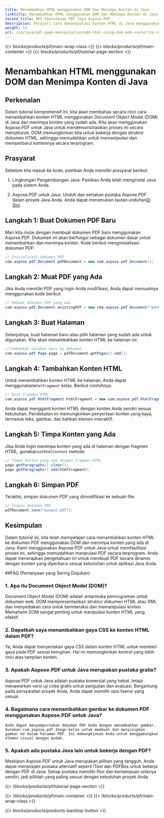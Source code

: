 ```yaml
---
title: Menambahkan HTML menggunakan DOM dan Menimpa Konten di Java
linktitle: Menambahkan HTML menggunakan DOM dan Menimpa Konten di Java
second_title: API Pemrosesan PDF Java Aspose.PDF
description: Pelajari cara memanipulasi konten HTML di Java menggunakan DOM (Document Object Model) dan menimpa konten yang sudah ada. Ikuti panduan langkah demi langkah ini dengan contoh kode sumber menggunakan Aspose.PDF untuk Java.
weight: 13
url: /id/java/pdf-page-manipulation/add-html-using-dom-and-overwrite-content-in-java/
---
```


{{< blocks/products/pf/main-wrap-class >}}
{{< blocks/products/pf/main-container >}}
{{< blocks/products/pf/tutorial-page-section >}}

# Menambahkan HTML menggunakan DOM dan Menimpa Konten di Java


## Perkenalan

Dalam tutorial komprehensif ini, kita akan membahas secara rinci cara menambahkan konten HTML menggunakan Document Object Model (DOM) di Java dan menimpa konten yang sudah ada. Kita akan menggunakan Aspose.PDF untuk Java untuk mendemonstrasikan proses ini secara menyeluruh. DOM memungkinkan kita untuk bekerja dengan struktur dokumen HTML, sehingga memudahkan untuk memanipulasi dan memperbarui kontennya secara terprogram.

## Prasyarat

Sebelum kita masuk ke kode, pastikan Anda memiliki prasyarat berikut:

1. Lingkungan Pengembangan Java: Pastikan Anda telah menginstal Java pada sistem Anda.

2.  Aspose.PDF untuk Java: Unduh dan sertakan pustaka Aspose.PDF dalam proyek Java Anda. Anda dapat menemukan tautan unduhan[Di Sini](https://releases.aspose.com/pdf/java/).

## Langkah 1: Buat Dokumen PDF Baru

Mari kita mulai dengan membuat dokumen PDF baru menggunakan Aspose.PDF. Dokumen ini akan berfungsi sebagai dokumen dasar untuk menambahkan dan menimpa konten. Kode berikut menginisialisasi dokumen PDF:

```java
// Inisialisasi dokumen PDF
com.aspose.pdf.Document pdfDocument = new com.aspose.pdf.Document();
```

## Langkah 2: Muat PDF yang Ada

Jika Anda memiliki PDF yang ingin Anda modifikasi, Anda dapat memuatnya menggunakan kode berikut:

```java
// Memuat dokumen PDF yang ada
com.aspose.pdf.Document existingPdf = new com.aspose.pdf.Document("path/to/existing.pdf");
```

## Langkah 3: Buat Halaman

Selanjutnya, buat halaman baru atau pilih halaman yang sudah ada untuk digunakan. Kita akan menambahkan konten HTML ke halaman ini:

```java
//Tambahkan halaman baru ke dokumen
com.aspose.pdf.Page page = pdfDocument.getPages().add();
```

## Langkah 4: Tambahkan Konten HTML

 Untuk menambahkan konten HTML ke halaman, Anda dapat menggunakan`HtmlFragment` kelas. Berikut contohnya:

```java
// Buat fragmen HTML
com.aspose.pdf.HtmlFragment htmlFragment = new com.aspose.pdf.HtmlFragment("<h1>Hello, World!</h1>");
```

Anda dapat mengganti konten HTML dengan konten Anda sendiri sesuai kebutuhan. Pendekatan ini memungkinkan penyertaan konten yang kaya, termasuk teks, gambar, dan bahkan elemen interaktif.

## Langkah 5: Timpa Konten yang Ada

 Jika Anda ingin menimpa konten yang ada di halaman dengan fragmen HTML, gunakan`setHtmlContent` metode:

```java
// Timpa konten yang ada dengan fragmen HTML
page.getParagraphs().clear();
page.getParagraphs().add(htmlFragment);
```

## Langkah 6: Simpan PDF

Terakhir, simpan dokumen PDF yang dimodifikasi ke sebuah file:

```java
// Simpan dokumen PDF
pdfDocument.save("output.pdf");
```

## Kesimpulan

Dalam tutorial ini, kita telah mempelajari cara menambahkan konten HTML ke dokumen PDF menggunakan DOM dan menimpa konten yang ada di Java. Kami menggunakan Aspose.PDF untuk Java untuk memfasilitasi proses ini, sehingga memudahkan manipulasi PDF secara terprogram. Anda dapat menerapkan pengetahuan ini untuk membuat PDF secara dinamis dengan konten yang diperbarui sesuai kebutuhan untuk aplikasi Java Anda.

##FAQ (Pertanyaan yang Sering Diajukan)

### 1. Apa itu Document Object Model (DOM)?
   Document Object Model (DOM) adalah antarmuka pemrograman untuk dokumen web. DOM merepresentasikan struktur dokumen HTML atau XML dan menyediakan cara untuk berinteraksi dan memanipulasi konten. Memahami DOM sangat penting untuk manipulasi konten HTML yang efektif.

### 2. Dapatkah saya menambahkan gaya CSS ke konten HTML dalam PDF?
   Ya, Anda dapat menyertakan gaya CSS dalam konten HTML untuk memberi gaya pada PDF sesuai keinginan. Hal ini memungkinkan kontrol yang lebih rinci atas tampilan konten.

### 3. Apakah Aspose.PDF untuk Java merupakan pustaka gratis?
   Aspose.PDF untuk Java adalah pustaka komersial yang hebat, tetapi menawarkan versi uji coba gratis untuk pengujian dan evaluasi. Bergantung pada persyaratan proyek Anda, Anda dapat memilih opsi lisensi yang sesuai.

### 4. Bagaimana cara menambahkan gambar ke dokumen PDF menggunakan Aspose.PDF untuk Java?
    Anda dapat menyempurnakan dokumen PDF Anda dengan menambahkan gambar. Gunakan`com.aspose.pdf.Image`kelas untuk membuat dan menyisipkan gambar ke dalam halaman PDF. Ini memungkinkan Anda untuk menggabungkan elemen visual dengan mudah.

### 5. Apakah ada pustaka Java lain untuk bekerja dengan PDF?
   Meskipun Aspose.PDF untuk Java merupakan pilihan yang tangguh, Anda dapat menjelajahi pustaka alternatif seperti iText dan PDFBox untuk bekerja dengan PDF di Java. Setiap pustaka memiliki fitur dan kemampuan uniknya sendiri, jadi pilihlah yang paling sesuai dengan kebutuhan proyek Anda.

{{< /blocks/products/pf/tutorial-page-section >}}

{{< /blocks/products/pf/main-container >}}
{{< /blocks/products/pf/main-wrap-class >}}

{{< blocks/products/products-backtop-button >}}
